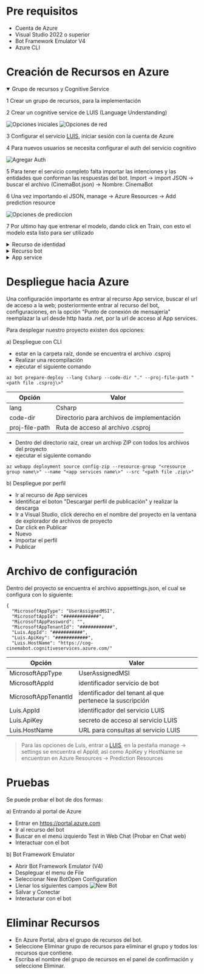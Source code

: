 # Pre requisitos
- Cuenta de Azure
- Visual Studio 2022 o superior
- Bot Framework Emulator V4
- Azure CLI

# Creación de Recursos en Azure

<details open>
<summary>Grupo de recursos y Cognitive Service</summary>

1 Crear un grupo de recursos, para la implementación

2 Crear un cognitive service de LUIS (Language Understanding)

![Opciones iniciales](images/LUIS1.png)
![Opciones de red](images/LUIS2.png)

3 Configurar el servicio [LUIS](https://www.luis.ia), iniciar sesión con la cuenta de Azure

4 Para nuevos usuarios se necesita configurar el auth del servicio cognitivo

![Agregar Auth](images/auth.png)

5 Para tener el servicio completo falta importar las intenciones y las entidades que conforman las respuestas del bot. Import -> import JSON -> buscar el archivo (CinemaBot.json) -> Nombre: CinemaBot

6 Una vez importando el JSON, manage -> Azure Resources -> Add prediction resource

![Opciones de prediccion](images/Prediction.png)

7 Por ultimo hay que entrenar el modelo, dando click en Train, con esto el modelo esta listo para ser utilizado
</details>

<details>
<summary>Recurso de identidad</summary>

1 Abrir una terminal e introducir az login, con esto iniciaremos sesión a la cuenta de Azure, asociada al servicio cognitivo

2 Asociar la suscripción de la cuenta de Azure con:
```
az account set -- subscription "<id or name\>"
```
3 crear una identidad con:
```
az identity create --resource-group "<resource group name\>" --name "<identity name\>"
```
Se desplegara la siguiente información
```
{
  "clientId": "#######################",
  "id": "/subscriptions/####################/resourcegroups/grp-cinemabot/providers/Microsoft.ManagedIdentity/userAssignedIdentities/identity name",
  "location": "eastus",
  "name": "identity name",
  "principalId": "881642c6-80e2-4def-b66b-9795bc0fcf16",
  "resourceGroup": "resource group name",
  "tags": {},
  "tenantId": "######################",
  "type": "Microsoft.ManagedIdentity/userAssignedIdentities"
}
```
> Es importante guardar el clientId, name; posteriormente serán utilizados
</details>

<details>
<summary>Recurso bot</summary>

1 para crear un bot se ocupa el siguiente comando
```
az deployment group create --resource-group "<file arm\>" --parameters appId="<clientId\>" appType="UserAssignedMSI" tenantId="<tenantId\>" existingUserAssignedMSIName="<identity name\>" existingUserAssignedMSIResourceGroupName="<resource group name\>" botId="<bot name\>" botSku="S1"  --name "cinemaBot"
```
| Opción | Valor                                               |
| ------ | --------------------------------------------------- |
| appId | clientId del recurso de identidad                   |
|  appType  | UsserAssignedMSI                                    |
|  tenantId  | tenantId de la suscripción                          |
|  existingUserAssignedMSIName | Plantilla ARM incluida en los archivos del proyecto |
| existingUserAssignedMSIResourceGroupName | resource group name                                 |
| botId | bot name                                            |
| botSku | F0 (gratis) o S1 (estandar)                         |
| name | nombre del despliegue                               |
</details>

<details>
<summary>App service</summary>

- Crear un App services, con los siguientes datos:

![Opciones iniciales](images/web1.png)

![Opciones implementación](images/web2.png)

![Opciones redes](images/web3.png)

![Opciones supervisión](images/web4.png)
</details>

# Despliegue hacia Azure

Una configuración importante es entrar al recurso App service, buscar el url de acceso a la web; posteriormente entrar al recurso del bot, configuraciones, en la opción "Punto de conexión de mensajería" reemplazar la url desde http hasta .net, por la url de acceso al App services. 

Para desplegar nuestro proyecto existen dos opciones:

a) Despliegue con CLI
- estar en la carpeta raíz, donde se encuentra el archivo .csproj
- Realizar una recompilación
- ejecutar el siguiente comando
```
az bot prepare-deploy --lang Csharp --code-dir "." --proj-file-path "<path file .csproj\>"
```

| Opción          | Valor                                       | 
| --------------- | ------------------------------------------- |
| lang            | Csharp                                      |
| code-dir        | Directorio para archivos de implementación  |
| proj-file-path  | Ruta de acceso al archivo .csproj           |

- Dentro del directorio raíz, crear un archivp ZIP con todos los archivos del proyecto
- ejecutar el siguiente comando
```
az webapp deployment source config-zip --resource-group "<resource group name\>" --name "<app services name\>" --src "<path file .zip\>"
```
b) Despliegue por perfil 
- Ir al recurso de App services
- Identificar el boton "Descargar perfil de publicación" y realizar la descarga
- Ir a Visual Studio, click derecho en el nombre del proyecto en la ventana de explorador de archivos de proyecto
- Dar click en Publicar
- Nuevo 
- Importar el perfil
- Publicar

# Archivo de configuración

Dentro del proyecto se encuentra el archivo appsettings.json, el cual se configura con lo siguiente:

```
{
  "MicrosoftAppType": "UserAssignedMSI",
  "MicrosoftAppId": "#############",
  "MicrosoftAppPassword": "",
  "MicrosoftAppTenantId": "############",
  "Luis.AppId": "###########",
  "Luis.ApiKey": "############",
  "Luis.HostName": "https://cog-cinemabot.cognitiveservices.azure.com/"
```
| Opción               |   Valor                                                    |
| -------------------- | ---------------------------------------------------------- |
| MicrosoftAppType     |   UserAssignedMSI                                          |
| MicrosoftAppId       |   identificador servicio de bot                            |
| MicrosoftAppTenantId |   identificador del tenant al que pertenece la suscripción |
| Luis.AppId           |   identificador del servicio LUIS                          |
| Luis.ApiKey          |   secreto de acceso al servicio LUIS                       |
| Luis.HostName        |   URL para consultas al servicio LUIS                      |

> Para las opciones de Luis, entrar a [LUIS](https://luis.ia), en la pestaña manage -> settings se encuentra el AppId; asi como ApiKey y HostName se encuentran en Azure Resources -> Prediction Resources

# Pruebas

Se puede probar el bot de dos formas:

a) Entrando al portal de Azure

- Entrar en https://portal.azure.com
- Ir al recurso del bot
- Buscar en el menú izquierdo Test in Web Chat (Probar en Chat web)
- Interactuar con el bot

b) Bot Framework Emulator

- Abrir Bot Framework Emulator (V4)
- Despleguar el menu de File
- Seleccionar New BotOpen Configuration
- Llenar los siguientes campos
![New Bot](images/New.png)
- Salvar y Conectar
- Interacturar con el bot

# Eliminar Recursos

- En Azure Portal, abra el grupo de recursos del bot.
- Seleccione Eliminar grupo de recursos para eliminar el grupo y todos los recursos que contiene.
- Escriba el nombre del grupo de recursos en el panel de confirmación y seleccione Eliminar.